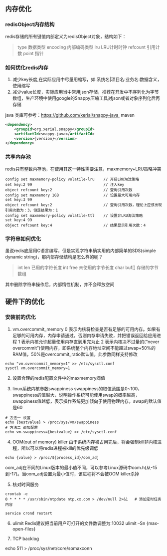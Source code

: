 ## 内存优化
### redisObject内存结构
redis存储的所有键值内部定义为redisObject对象，结构如下：

> type      数据类型
> encoding  内部编码类型
> lru       LRU计时时钟
> refcount  引用计数
> point     指针

### 如何优化redis内存
1. 减少key长度,在实际应用中尽量用缩写，如:系统名|项目名:业务名:数据含义，使用缩写
2. 减少value长度，实际应用当中常用json存储，推荐在开发中不序列化为字节数组，生产环境中使用google的Snappy压缩工具对json或者对象序列化后再存储

java 类库可参考：https://github.com/xerial/snappy-java 
maven
```xml
<dependency>
    <groupId>org.xerial.snappy</groupId>
    <artifactId>snappy-java</artifactId>
    <version>{version}</version>
</dependency>
```

### 共享内存池
redis只有整数内存池，在使用其这一特性需要注意，maxmemory+LRU策略冲突
```shell
config set maxmemory-policy volatile-lru    // 开启LRU淘汰策略
set key:2 99                                // 注入key
object refcount key:2                       // 查询引用次数
config set maxmemory 1GB                    // 设置最大可用内存
set key:3 99
object refcount key:2                       // 查询引用次数，理论上应该出现引用次数为：3，但是结果为：1
config set maxmemory-policy volatile-ttl    // 设置非LRU淘汰策略
set key:4 99
object refcount key:4                       // 结果显示引用次数：4
```

### 字符串如何优化
虽说redis底层用C语言编写，但是实现字符串确实用的内部简单的SDS(simple dynamic string)，那内部存储结构是怎么样的呢？

> int len   已用的字符长度
> int free  未使用的字节长度
> char buf[]  存储的字节数组

其中删除字符串操作后，内部惰性机制，并不会释放空间


## 硬件下的优化
### 安装前的优化
1. vm.overcommit_memory
0	表示内核将检查是否有足够的可用内存。如果有足够的可用内存，内存申请通过，否则内存申请失败，并把错误返回给应用进程
1	表示内核允许超量使用内存直到用完为止
2	表示内核决不过量的(“never overcommit”)使用内存，即系统整个内存地址空间不能超过swap+50%的RAM值，50%是overcommit_ratio默认值，此参数同样支持修改
```shell
echo "vm.overcommit_memory=1" >> /etc/sysctl.conf
sysctl vm.overcommit_memory=1
```

2. 设置合理的redis配置文件中的maxmemory阀值

3. linux系统内核参数swappiness
swappiness的取值范围是0~100，swappiness的值越大，说明操作系统可能使用swap的概率越高，swappiness值越低，表示操作系统更加倾向于使用物理内存。swap的默认值是60
```shell
# 方法一 设置
echo {bestvalue} > /proc/sys/vm/swappiness
# 方法二 追加配置
echo vm.swappiness={bestvalue} >> /etc/sysctl.conf
```

4. OOM(out of memory) killer
由于系统内存被占用完后，将会强制kill非内核进程，所以可以将redis进程被kill的优先级调低
```shell
echo {value} > /proc/${process_id}/oom_adj
```
oom_adj在不同的Linux版本的最小值不同，可以参考Linux源码中oom.h(从-15到-17)。当oom_adj设置为最小值时，该进程将不会被OOM killer杀掉


5. 核对时间服务

```shell
crontab -e
0 * * * * /usr/sbin/ntpdate ntp.xx.com > /dev/null 2>&1   # 添加定时任务内容

service crond restart
```

6. ulimit
Redis建议把当前用户可打开的文件数调整为:10032
ulimit –Sn {max-open-files}   

7. TCP backlog

echo 511 > /proc/sys/net/core/somaxconn
